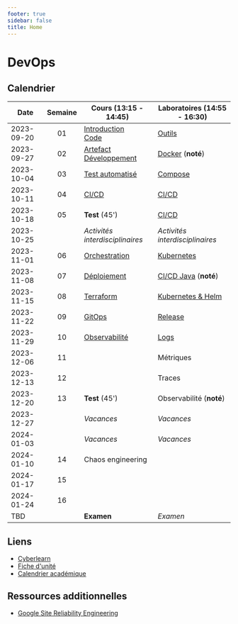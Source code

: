 ```yaml
---
footer: true
sidebar: false
title: Home
---
```


# DevOps

## Calendrier

| Date       | Semaine | Cours (13:15 - 14:45)                                            | Laboratoires (14:55 - 16:30)                |
| ---------- | :-----: | ---------------------------------------------------------------- | ------------------------------------------- |
| 2023-09-20 |   01    | [Introduction](./lessons/introduction)<br>[Code](./lessons/code) | [Outils](./labs/tools)                      |
| 2023-09-27 |   02    | [Artefact](./lessons/artefact)<br>[Développement](./lessons/dev) | [Docker](./labs/docker) (**noté**)          |
| 2023-10-04 |   03    | [Test automatisé](./lessons/test)                                | [Compose](./labs/compose)                   |
| 2023-10-11 |   04    | [CI/CD](./lessons/cicd)                                          | [CI/CD](./labs/cicd)                        |
| 2023-10-18 |   05    | **Test** (45')                                                   | [CI/CD](./labs/cicd)                        |
| 2023-10-25 |         | _Activités interdisciplinaires_                                  | _Activités interdisciplinaires_             |
| 2023-11-01 |   06    | [Orchestration](./lessons/orchestration)                         | [Kubernetes](./labs/kubernetes)             |
| 2023-11-08 |   07    | [Déploiement](./lessons/deploy)                                  | [CI/CD Java](./labs/cicd-java) (**noté**)   |
| 2023-11-15 |   08    | [Terraform](./lessons/terraform)                                 | [Kubernetes & Helm](./labs/kubernetes-helm) |
| 2023-11-22 |   09    | [GitOps](./lessons/gitops)                                       | [Release](./labs/release)                   |
| 2023-11-29 |   10    | [Observabilité](./lessons/observabilite)                         | [Logs](./labs/logs)                         |
| 2023-12-06 |   11    |                                                                  | Métriques                                   |
| 2023-12-13 |   12    |                                                                  | Traces                                      |
| 2023-12-20 |   13    | **Test** (45')                                                   | Observabilité (**noté**)                    |
| 2023-12-27 |         | _Vacances_                                                       | _Vacances_                                  |
| 2024-01-03 |         | _Vacances_                                                       | _Vacances_                                  |
| 2024-01-10 |   14    | Chaos engineering                                                |                                             |
| 2024-01-17 |   15    |                                                                  |                                             |
| 2024-01-24 |   16    |                                                                  |                                             |
| TBD        |         | **Examen**                                                       | _Examen_                                    |

## Liens

- [Cyberlearn](https://cyberlearn.hes-so.ch/course/view.php?id=9480)
- [Fiche d'unité](https://gaps.heig-vd.ch/public/fiches/uv/uv.php?id=7181&plan=792)
- [Calendrier académique](https://heig-vd.ch/formation/bachelor/calendrier-academique/)

## Ressources additionnelles

- [Google Site Reliability Engineering](https://sre.google/)

<script setup>
import { onMounted, nextTick } from 'vue'

const date = new Date()
const day = date.getDay()
const currentDate = new Date(date.setDate(date.getDate() - day + (day === 0 ? -4 : 3)))
const dateText = currentDate.toISOString().split('T')[0]
const weekend = day === 0 || day === 6

onMounted(() => {
    Array.from(document.querySelectorAll("td"))
        .filter(a => a.textContent === dateText)
        .forEach(element => {
            const parent = element.parentElement
            parent.classList.add("current", weekend ? "weekend" : "week")
            nextTick(() => parent.scrollIntoView({ behavior: 'smooth' }))
        })
})
</script>

